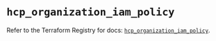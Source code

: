 # `hcp_organization_iam_policy`

Refer to the Terraform Registry for docs: [`hcp_organization_iam_policy`](https://registry.terraform.io/providers/hashicorp/hcp/0.98.1/docs/resources/organization_iam_policy).
